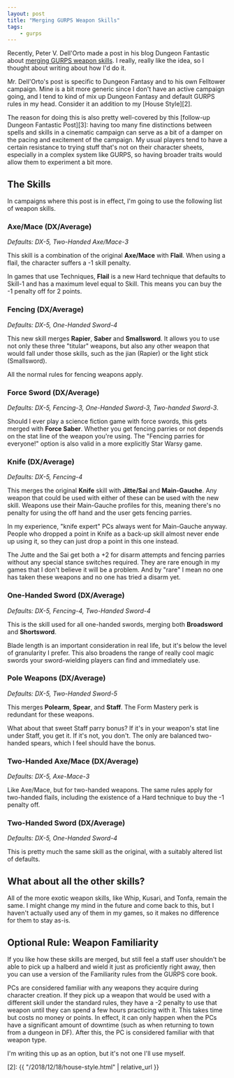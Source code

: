```yaml
---
layout: post
title: "Merging GURPS Weapon Skills"
tags:
    - gurps
---
```


Recently, Peter V. Dell'Orto made a post in his blog Dungeon Fantastic about
[merging GURPS weapon skills][1]. I really, really like the idea, so I thought
about writing about how I'd do it.

Mr. Dell'Orto's post is specific to Dungeon Fantasy and to his own Felltower
campaign. Mine is a bit more generic since I don't have an active campaign
going, and I tend to kind of mix up Dungeon Fantasy and default GURPS rules in
my head. Consider it an addition to my [House Style][2].

The reason for doing this is also pretty well-covered by this [follow-up Dungeon
Fantastic Post][3]: having too many fine distinctions between spells and skills
in a cinematic campaign can serve as a bit of a damper on the pacing and
excitement of the campaign. My usual players tend to have a certain resistance
to trying stuff that's not on their character sheets, especially in a complex
system like GURPS, so having broader traits would allow them to experiment a bit
more.

## The Skills

In campaigns where this post is in effect, I'm going to use the following list
of weapon skills.

### Axe/Mace (DX/Average)

_Defaults: DX-5, Two-Handed Axe/Mace-3_

This skill is a combination of the original **Axe/Mace** with **Flail**. When
using a flail, the character suffers a -1 skill penalty.

In games that use Techniques, **Flail** is a new Hard technique that defaults to
Skill-1 and has a maximum level equal to Skill. This means you can buy the -1
penalty off for 2 points.

### Fencing (DX/Average)

_Defaults: DX-5, One-Handed Sword-4_

This new skill merges **Rapier**, **Saber** and **Smallsword**. It allows you to
use not only these three "titular" weapons, but also any other weapon that would
fall under those skills, such as the jian (Rapier) or the light stick
(Smallsword).

All the normal rules for fencing weapons apply.

### Force Sword (DX/Average)

_Defaults: DX-5, Fencing-3, One-Handed Sword-3, Two-handed Sword-3_.

Should I ever play a science fiction game with force swords, this gets merged
with **Force Saber**. Whether you get fencing parries or not depends on the stat
line of the weapon you're using. The "Fencing parries for everyone!" option is
also valid in a more explicitly Star Warsy game.

### Knife (DX/Average)

_Defaults: DX-5, Fencing-4_

This merges the original **Knife** skill with **Jitte/Sai** and
**Main-Gauche**. Any weapon that could be used with either of these can be used
with the new skill. Weapons use their Main-Gauche profiles for this, meaning
there's no penalty for using the off hand and the user gets fencing parries.

In my experience, "knife expert" PCs always went for Main-Gauche anyway. People
who dropped a point in Knife as a back-up skill almost never ende up using it,
so they can just drop a point in this one instead.

The Jutte and the Sai get both a +2 for disarm attempts and fencing parries
without any special stance switches required. They are rare enough in my games
that I don't believe it will be a problem. And by "rare" I mean no one has taken
these weapons and no one has tried a disarm yet.

### One-Handed Sword (DX/Average)

_Defaults: DX-5, Fencing-4, Two-Handed Sword-4_

This is the skill used for all one-handed swords, merging both **Broadsword**
and **Shortsword**.

Blade length is an important consideration in real life, but it's below the
level of granularity I prefer. This also broadens the range of really cool magic
swords your sword-wielding players can find and immediately use.

### Pole Weapons (DX/Average)

_Defaults: DX-5, Two-Handed Sword-5_

This merges **Polearm**, **Spear**, and **Staff**. The Form Mastery perk is
redundant for these weapons.

What about that sweet Staff parry bonus? If it's in your weapon's stat line
under Staff, you get it. If it's not, you don't. The only are balanced
two-handed spears, which I feel should have the bonus.

### Two-Handed Axe/Mace (DX/Average)

_Defaults: DX-5, Axe-Mace-3_

Like Axe/Mace, but for two-handed weapons. The same rules apply for two-handed
flails, including the existence of a Hard technique to buy the -1 penalty off.

### Two-Handed Sword (DX/Average)

_Defaults: DX-5, One-Handed Sword-4_

This is pretty much the same skill as the original, with a suitably altered list
of defaults.

## What about all the other skills?

All of the more exotic weapon skills, like Whip, Kusari, and Tonfa, remain the
same. I might change my mind in the future and come back to this, but I haven't
actually used any of them in my games, so it makes no difference for them to
stay as-is.

## Optional Rule: Weapon Familiarity

If you like how these skills are merged, but still feel a staff user shouldn't
be able to pick up a halberd and wield it just as proficiently right away, then
you can use a version of the Familiarity rules from the GURPS core book.

PCs are considered familiar with any weapons they acquire during character
creation. If they pick up a weapon that would be used with a different skill
under the standard rules, they have a -2 penalty to use that weapon until they
can spend a few hours practicing with it. This takes time but costs no money or
points. In effect, it can only happen when the PCs have a significant amount of
downtime (such as when returning to town from a dungeon in DF). After this, the
PC is considered familiar with that weapon type.

I'm writing this up as an option, but it's not one I'll use myself.

[1]: https://dungeonfantastic.blogspot.com/2022/07/possible-weapon-skill-mergers-for-gurps.html
[2]: {{ "/2018/12/18/house-style.html" | relative_url }}

